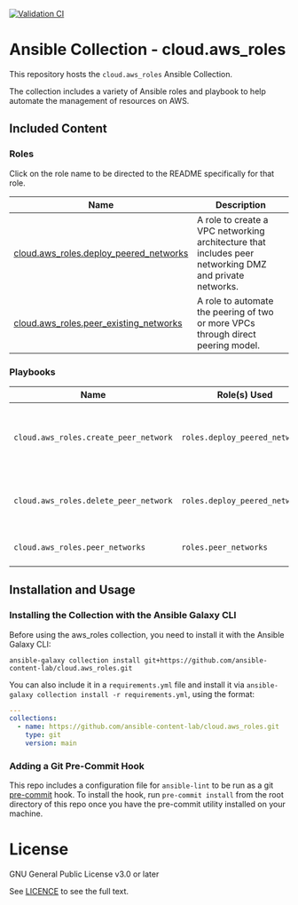[![Validation CI](https://github.com/ansible-content-lab/cloud.aws_roles/actions/workflows/validate.yml/badge.svg)](https://github.com/ansible-content-lab/cloud.aws_roles/actions/workflows/validate.yml)

# Ansible Collection - cloud.aws_roles

This repository hosts the `cloud.aws_roles` Ansible Collection.

The collection includes a variety of Ansible roles and playbook to help automate the management of resources on AWS.

## Included Content

<!--start collection content-->
### Roles

Click on the role name to be directed to the README specifically for that role.

| Name                                                                                                                                              | Description                                                                                            |
| ------------------------------------------------------------------------------------------------------------------------------------------------- | ------------------------------------------------------------------------------------------------------ |
| [cloud.aws_roles.deploy_peered_networks](https://github.com/ansible-content-lab/cloud.aws_roles/blob/main/roles/deploy_peered_networks/README.md) | A role to create a VPC networking architecture that includes peer networking DMZ and private networks. |
| [cloud.aws_roles.peer_existing_networks](https://github.com/ansible-content-lab/cloud.aws_roles/blob/main/roles/peer_existing_networks/README.md) | A role to automate the peering of two or more VPCs through direct peering model.                       |

### Playbooks

| Name                                  | Role(s) Used                   | Description                                                                                |
| ------------------------------------- | ------------------------------ | ------------------------------------------------------------------------------------------ |
| `cloud.aws_roles.create_peer_network` | `roles.deploy_peered_networks` | A playbook to create a multi-VPC peer network configuration with DMZ and private networks. |
| `cloud.aws_roles.delete_peer_network` | `roles.deploy_peered_networks` | Deletes AWS resources created in the `create_peer_network` playbook.                       |
| `cloud.aws_roles.peer_networks`       | `roles.peer_networks`          | Peer two or more VPCs with VPC peering.                                                    |
<!--end collection content-->

## Installation and Usage

### Installing the Collection with the Ansible Galaxy CLI

Before using the aws_roles collection, you need to install it with the Ansible Galaxy CLI:

`ansible-galaxy collection install git+https://github.com/ansible-content-lab/cloud.aws_roles.git`

You can also include it in a `requirements.yml` file and install it via `ansible-galaxy collection install -r requirements.yml`, using the format:

```yaml
---
collections:
  - name: https://github.com/ansible-content-lab/cloud.aws_roles.git
    type: git
    version: main
```

### Adding a Git Pre-Commit Hook

This repo includes a configuration file for `ansible-lint` to be run as a git [pre-commit](https://pre-commit.com/) hook. To install the hook, run `pre-commit install` from the root directory of this repo once you have the pre-commit utility installed on your machine.

# License
GNU General Public License v3.0 or later

See [LICENCE](https://github.com/ansible-content-lab/cloud.aws_roles/blob/main/LICENSE) to see the full text.